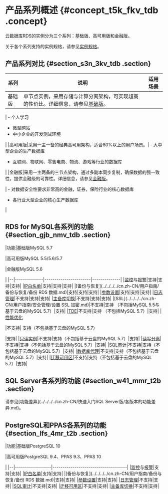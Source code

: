 # 产品系列概述 {#concept_t5k_fkv_tdb .concept}

云数据库RDS的实例分为三个系列：基础版、高可用版和金融版。

关于各个系列支持的实例规格，请参见[实例规格](cn.zh-CN/产品简介/实例规格/实例规格概述.md)。

## 产品系列对比 {#section_s3n_3kv_tdb .section}

|系列|说明|适用场景|
|--|--|----|
|基础版|单节点实例，采用存储与计算分离架构，可实现超高的性价比。详细信息，请参见[基础版](cn.zh-CN/产品简介/产品系列/基础版.md#)。

| -   个人学习
-   微型网站
-   中小企业的开发测试环境

 |
|高可用版|采用一主一备的经典高可用架构，适合80%以上的用户场景。| -   大中型企业的生产数据库
-   互联网、物联网、零售电商、物流、游戏等行业的数据库

 |
|金融版|采用一主两备的三节点架构，通过多副本同步复制，确保数据的强一致性，提供金融级的可靠性。详细信息，请参见[金融版](cn.zh-CN/产品简介/产品系列/金融版.md#)。

| -   对数据安全性要求非常高的金融，证券，保险行业的核心数据库
-   各行业大型企业的核心生产数据库

 |

## RDS for MySQL各系列的功能 {#section_gjb_nmv_tdb .section}

|功能|基础版MySQL 5.7

|高可用版MySQL 5.5/5.6/5.7

|金融版MySQL 5.6

|
|--|--------------|-----------------------|--------------|
|[监控](../../../../cn.zh-CN/用户指南/监控与报警/设置监控频率.md)与[报警](../../../../cn.zh-CN/用户指南/监控与报警/设置报警规则.md)|支持|支持|支持|
|[IP白名单](../../../../cn.zh-CN/用户指南/安全管理/设置白名单.md)|支持|支持|支持|
|[备份与恢复](../../../../cn.zh-CN/用户指南/备份与恢复/备份 RDS 数据.md)|支持|支持|支持|
|[参数设置](../../../../cn.zh-CN/用户指南/实例管理/设置实例参数/使用控制台设置参数.md)|支持|支持|支持|
|[日志管理](../../../../cn.zh-CN/用户指南/日志管理.md)|不支持|支持|支持|
|[主备库切换](../../../../cn.zh-CN/用户指南/实例管理/切换主备实例.md)|不支持|支持|支持|
|[SSL](../../../../cn.zh-CN/用户指南/安全管理/设置 SSL 加密.md)|不支持|支持 （不包括MySQL 5.5与基于云盘的MySQL 5.7）|支持|
|[TDE](../../../../cn.zh-CN/用户指南/安全管理/设置透明数据加密.md)|不支持|支持 （不包括MySQL 5.7）|支持|
| [性能优化](../../../../cn.zh-CN/用户指南/性能优化.md)

 |不支持| 支持（不包括基于云盘的MySQL 5.7）

 |支持|
|[只读实例](../../../../cn.zh-CN/快速入门MySQL版/扩展实例/只读实例/只读实例简介.md)|不支持|支持（不包括基于云盘的MySQL 5.7）|支持|
|[读写分离](../../../../cn.zh-CN/用户指南/读写分离/读写分离简介.md)|不支持|支持（不包括基于云盘的MySQL 5.7）|支持|
|[SQL审计](../../../../cn.zh-CN/用户指南/安全管理/SQL审计.md)|不支持|支持（不包括基于云盘的MySQL 5.7）|支持|
|[数据库代理](https://help.aliyun.com/document_detail/72253.html)|不支持|支持（不包括基于云盘的MySQL 5.7）|支持|
|[迁移可用区](../../../../cn.zh-CN/用户指南/实例管理/迁移可用区.md)|不支持|支持（不包括基于云盘的MySQL 5.7）|支持|

## SQL Server各系列的功能 {#section_w41_mmr_t2b .section}

请参见[功能差异](../../../../cn.zh-CN/快速入门SQL Server版/各版本的功能差异.md)。

## PostgreSQL和PPAS各系列的功能 {#section_lfs_4mr_t2b .section}

|功能|基础版PostgreSQL 10

|高可用版PostgreSQL 9.4、PPAS 9.3、PPAS 10

|
|--|------------------|-------------------------------------|
|[监控](../../../../cn.zh-CN/用户指南/监控与报警/设置监控频率.md)与[报警](../../../../cn.zh-CN/用户指南/监控与报警/设置报警规则.md)|支持|支持|
|[IP白名单](../../../../cn.zh-CN/用户指南/安全管理/设置白名单.md)|支持|支持|
|[备份与恢复](../../../../cn.zh-CN/用户指南/备份与恢复/备份 RDS 数据.md)|支持|支持|
|[参数设置](../../../../cn.zh-CN/用户指南/实例管理/设置实例参数/使用控制台设置参数.md)|支持|支持|
|[日志管理](../../../../cn.zh-CN/用户指南/日志管理.md)|不支持|支持|
|[SQL审计](../../../../cn.zh-CN/用户指南/安全管理/SQL审计.md)|不支持|支持|
|[迁移可用区](../../../../cn.zh-CN/用户指南/实例管理/迁移可用区.md)|不支持|支持|
|[主备库切换](../../../../cn.zh-CN/用户指南/实例管理/切换主备实例.md)|不支持|支持|

